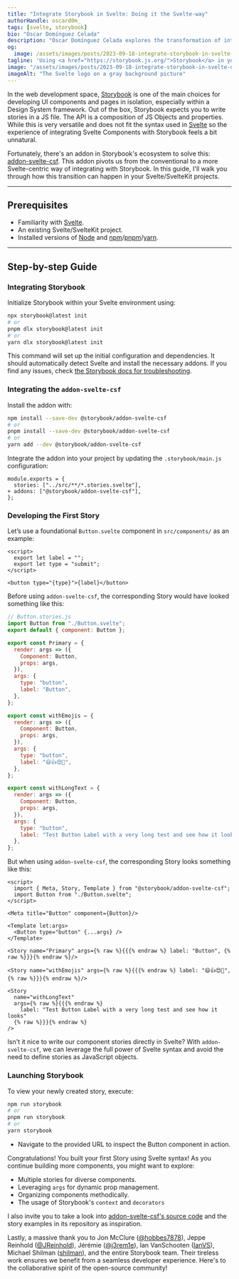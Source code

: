 ```yaml
---
title: "Integrate Storybook in Svelte: Doing it the Svelte-way"
authorHandle: oscard0m_
tags: [svelte, storybook]
bio: "Óscar Domínguez Celada"
description: "Óscar Domínguez Celada explores the transformation of integrating Storybook with Svelte projects, focusing on the addon-svelte-csf for a more native Svelte experience."
og:
  image: /assets/images/posts/2023-09-18-integrate-storybook-in-svelte-doing-it-the-svelte-way/og-image.jpg
tagline: 'Using <a href="https://storybook.js.org/">Storybook</a> in your <a href="https://svelte.dev/">Svelte</a> project? Annoyed by the fact of not being able to write your stories using Svelte syntax out of the box? I have good news for you: it''s possible and it''s easy!'
image: "/assets/images/posts/2023-09-18-integrate-storybook-in-svelte-doing-it-the-svelte-way/header-illustration.jpg"
imageAlt: "The Svelte logo on a gray background picture"
---
```


In the web development space, [Storybook](https://storybookjs.org) is one of the main choices for developing UI components and pages in isolation, especially within a Design System framework. Out of the box, Storybook expects you to write stories in a JS file. The API is a composition of JS Objects and properties. While this is very versatile and does not fit the syntax used in [Svelte](https://www.filmaffinity.com/es/film562915.html) so the experience of integrating Svelte Components with Storybook feels a bit unnatural.

Fortunately, there's an addon in Storybook's ecosystem to solve this: [addon-svelte-csf](https://github.com/storybookjs/addon-svelte-csf). This addon pivots us from the conventional to a more Svelte-centric way of integrating with Storybook. In this guide, I'll walk you through how this transition can happen in your Svelte/SvelteKit projects.

---

## Prerequisites

- Familiarity with [Svelte](https://svelte.dev).
- An existing Svelte/SvelteKit project.
- Installed versions of [Node](https://nodejs.org) and [npm](https://www.npmjs.com/)/[pnpm](https://pnpm.io/)/[yarn](https://yarnpkg.com/).

---

## Step-by-step Guide

### Integrating Storybook

Initialize Storybook within your Svelte environment using:

```bash
npx storybook@latest init
# or
pnpm dlx storybook@latest init
# or
yarn dlx storybook@latest init
```

This command will set up the initial configuration and dependencies. It should automatically detect Svelte and install the necessary addons. If you find any issues, check [the Storybook docs for troubleshooting](https://storybook.js.org/docs/svelte/get-started/install).

### Integrating the `addon-svelte-csf`

Install the addon with:

```bash
npm install --save-dev @storybook/addon-svelte-csf
# or
pnpm install --save-dev @storybook/addon-svelte-csf
# or
yarn add --dev @storybook/addon-svelte-csf
```

Integrate the addon into your project by updating the `.storybook/main.js` configuration:

```diff-js
module.exports = {
  stories: ["../src/**/*.stories.svelte"],
+ addons: ["@storybook/addon-svelte-csf"],
};
```

### Developing the First Story

Let’s use a foundational `Button.svelte` component in `src/components/` as an example:

```svelte
<script>
  export let label = "";
  export let type = "submit";
</script>

<button type="{type}">{label}</button>
```

Before using `addon-svelte-csf`, the corresponding Story would have looked something like this:

```js
// Button.stories.js
import Button from "./Button.svelte";
export default { component: Button };

export const Primary = {
  render: args => ({
    Component: Button,
    props: args,
  }),
  args: {
    type: "button",
    label: "Button",
  },
};

export const withEmojis = {
  render: args => ({
    Component: Button,
    props: args,
  }),
  args: {
    type: "button",
    label: "😄👍😍💯",
  },
};

export const withLongText = {
  render: args => ({
    Component: Button,
    props: args,
  }),
  args: {
    type: "button",
    label: "Test Button Label with a very long test and see how it looks",
  },
};
```

But when using `addon-svelte-csf`, the corresponding Story looks something like this:

```svelte
<script>
  import { Meta, Story, Template } from "@storybook/addon-svelte-csf";
  import Button from "./Button.svelte";
</script>

<Meta title="Button" component={Button}/>

<Template let:args>
  <Button type="button" {...args} />
</Template>

<Story name="Primary" args={% raw %}{{{% endraw %} label: "Button", {% raw %}}}{% endraw %}/>

<Story name="withEmojis" args={% raw %}{{{% endraw %} label: "😄👍😍💯", {% raw %}}}{% endraw %}/>

<Story
  name="withLongText"
  args={% raw %}{{{% endraw %}
    label: "Test Button Label with a very long test and see how it looks"
  {% raw %}}}{% endraw %}
/>
```

Isn't it nice to write our component stories directly in Svelte? With `addon-svelte-csf`, we can leverage the full power of Svelte syntax and avoid the need to define stories as JavaScript objects.

### Launching Storybook

To view your newly created story, execute:

```bash
npm run storybook
# or
pnpm run storybook
# or
yarn storybook
```

- Navigate to the provided URL to inspect the Button component in action.

Congratulations! You built your first Story using Svelte syntax! As you continue building more components, you might want to explore:

- Multiple stories for diverse components.
- Leveraging `args` for dynamic prop management.
- Organizing components methodically.
- The usage of Storybook's `context` and `decorators`

I also invite you to take a look into [addon-svelte-csf's source code](https://github.com/storybookjs/addon-svelte-csf) and the story examples in its repository as inspiration.

Lastly, a massive thank you to Jon McClure ([@hobbes7878](https://github.com/hobbes7878)), Jeppe Reinhold ([@JReinhold](https://github.com/JReinhold)), Jérémie ([@j3rem1e](https://github.com/j3rem1e)), Ian VanSchooten ([IanVS](https://github.com/IanVS)), Michael Shilman ([shilman](https://github.com/shilman)), and the entire Storybook team. Their tireless work ensures we benefit from a seamless developer experience. Here's to the collaborative spirit of the open-source community!
